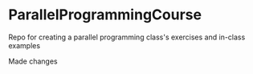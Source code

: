 # ParallelProgrammingCourse
Repo for creating a parallel programming class's exercises and in-class examples

Made changes